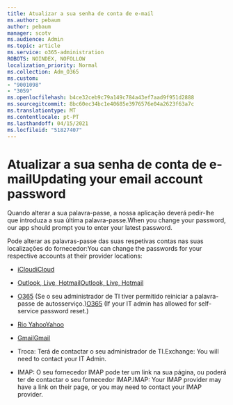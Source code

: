 ```yaml
---
title: Atualizar a sua senha de conta de e-mail
ms.author: pebaum
author: pebaum
manager: scotv
ms.audience: Admin
ms.topic: article
ms.service: o365-administration
ROBOTS: NOINDEX, NOFOLLOW
localization_priority: Normal
ms.collection: Adm_O365
ms.custom:
- "9001098"
- "3059"
ms.openlocfilehash: b4ce32ceb9c79a149c784a43ef7aad9f951d2888
ms.sourcegitcommit: 8bc60ec34bc1e40685e3976576e04a2623f63a7c
ms.translationtype: MT
ms.contentlocale: pt-PT
ms.lasthandoff: 04/15/2021
ms.locfileid: "51827407"
---
```

# <a name="updating-your-email-account-password"></a><span data-ttu-id="4a41f-102">Atualizar a sua senha de conta de e-mail</span><span class="sxs-lookup"><span data-stu-id="4a41f-102">Updating your email account password</span></span>

<span data-ttu-id="4a41f-103">Quando alterar a sua palavra-passe, a nossa aplicação deverá pedir-lhe que introduza a sua última palavra-passe.</span><span class="sxs-lookup"><span data-stu-id="4a41f-103">When you change your password, our app should prompt you to enter your latest password.</span></span>

<span data-ttu-id="4a41f-104">Pode alterar as palavras-passe das suas respetivas contas nas suas localizações do fornecedor:</span><span class="sxs-lookup"><span data-stu-id="4a41f-104">You can change the passwords for your respective accounts at their provider locations:</span></span>

- [<span data-ttu-id="4a41f-105">iCloud</span><span class="sxs-lookup"><span data-stu-id="4a41f-105">iCloud</span></span>](https://support.apple.com/HT201487)

- [<span data-ttu-id="4a41f-106">Outlook, Live, Hotmail</span><span class="sxs-lookup"><span data-stu-id="4a41f-106">Outlook, Live, Hotmail</span></span>](https://account.live.com/password/reset)

- <span data-ttu-id="4a41f-107">[O365](https://passwordreset.microsoftonline.com) (Se o seu administrador de TI tiver permitido reiniciar a palavra-passe de autosserviço.)</span><span class="sxs-lookup"><span data-stu-id="4a41f-107">[O365](https://passwordreset.microsoftonline.com) (If your IT admin has allowed for self-service password reset.)</span></span>

- [<span data-ttu-id="4a41f-108">Rio Yahoo</span><span class="sxs-lookup"><span data-stu-id="4a41f-108">Yahoo</span></span>](https://login.yahoo.com/account/challenge/username?done=https%3A%2F%2Fwww.yahoo.com%2F&authMechanism=secondary&chllngnm=base&sessionIndex=QQ--)

- [<span data-ttu-id="4a41f-109">Gmail</span><span class="sxs-lookup"><span data-stu-id="4a41f-109">Gmail</span></span>](https://support.google.com/mail/answer/41078?co=GENIE.Platform%3DDesktop&hl=en)

- <span data-ttu-id="4a41f-110">Troca: Terá de contactar o seu administrador de TI.</span><span class="sxs-lookup"><span data-stu-id="4a41f-110">Exchange: You will need to contact your IT Admin.</span></span>

- <span data-ttu-id="4a41f-111">IMAP: O seu fornecedor IMAP pode ter um link na sua página, ou poderá ter de contactar o seu fornecedor IMAP.</span><span class="sxs-lookup"><span data-stu-id="4a41f-111">IMAP: Your IMAP provider may have a link on their page, or you may need to contact your IMAP provider.</span></span>